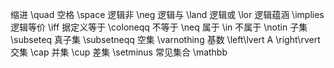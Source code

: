 缩进 \quad
空格 \space
逻辑非 \neg
逻辑与 \land
逻辑或 \lor
逻辑蕴涵 \implies
逻辑等价 \iff
据定义等于 \coloneqq
不等于 \neq
属于 \in
不属于 \notin
子集 \subseteq
真子集 \subsetneqq
空集 \varnothing
基数 \left\lvert A \right\rvert
交集 \cap
并集 \cup
差集 \setminus
常见集合 \mathbb